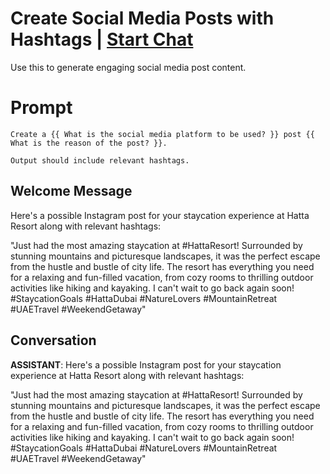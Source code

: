 

# Create Social Media Posts with Hashtags | [Start Chat](https://gptcall.net/chat.html?data=%7B%22contact%22%3A%7B%22id%22%3A%22XrZ03UQFW12T3eFdZHoTS%22%2C%22flow%22%3Atrue%7D%7D)
Use this to generate engaging social media post content.

# Prompt

```
Create a {{ What is the social media platform to be used? }} post {{ What is the reason of the post? }}.

Output should include relevant hashtags.
```

## Welcome Message
Here's a possible Instagram post for your staycation experience at Hatta Resort along with relevant hashtags:



"Just had the most amazing staycation at #HattaResort! Surrounded by stunning mountains and picturesque landscapes, it was the perfect escape from the hustle and bustle of city life. The resort has everything you need for a relaxing and fun-filled vacation, from cozy rooms to thrilling outdoor activities like hiking and kayaking. I can't wait to go back again soon! #StaycationGoals #HattaDubai #NatureLovers #MountainRetreat #UAETravel #WeekendGetaway"

## Conversation

**ASSISTANT**: Here's a possible Instagram post for your staycation experience at Hatta Resort along with relevant hashtags:



"Just had the most amazing staycation at #HattaResort! Surrounded by stunning mountains and picturesque landscapes, it was the perfect escape from the hustle and bustle of city life. The resort has everything you need for a relaxing and fun-filled vacation, from cozy rooms to thrilling outdoor activities like hiking and kayaking. I can't wait to go back again soon! #StaycationGoals #HattaDubai #NatureLovers #MountainRetreat #UAETravel #WeekendGetaway"

